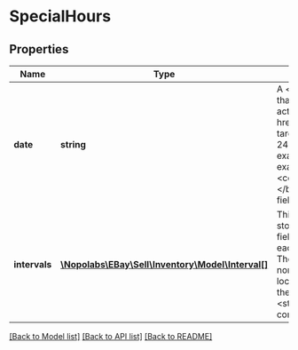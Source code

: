 # SpecialHours

## Properties
Name | Type | Description | Notes
------------ | ------------- | ------------- | -------------
**date** | **string** | A &lt;strong&gt;date&lt;/strong&gt; value is required for each specific date that the store location has special operating hours. The date is actually expressed as a time stamp specified in &lt;a href&#x3D;\&quot;http://www.iso.org/iso/home/standards/iso8601.htm\&quot; target&#x3D;\&quot;_blank\&quot;&gt;ISO 8601&lt;/a&gt; format, which uses the 24-hour Coordinated Universal Time (UTC) clock. The following examples show (1) the format of the time-stamp, and (2) an example time value in ISO 8601 format: &lt;br&gt;&lt;br&gt;&lt;b&gt;Format:&lt;/b&gt; &lt;code&gt;yyyy-MM-ddThh:mm:ssZ&lt;/code&gt; &lt;br /&gt;&lt;b&gt;Example:&lt;/b&gt; &lt;code&gt;2016-10-19T00:09:00Z&lt;/code&gt; &lt;br&gt;&lt;br&gt;This field is returned if set for the store location. | [optional] 
**intervals** | [**\Nopolabs\EBay\Sell\Inventory\Model\Interval[]**](Interval.md) | This container is used to define the opening and closing times of a store on a specific date (defined in the &lt;strong&gt;date&lt;/strong&gt; field). An &lt;strong&gt;intervals&lt;/strong&gt; container is needed for each specific date that the store has special operating hours. These special operating hours on the specific date override the normal operating hours for the specific day of the week. If a store location closes for lunch (or any other period during the day) and then reopens, multiple &lt;strong&gt;open&lt;/strong&gt; and &lt;strong&gt;close&lt;/strong&gt; pairs are needed. &lt;br&gt;&lt;br&gt;This container is returned if set for the store location. | [optional] 

[[Back to Model list]](../README.md#documentation-for-models) [[Back to API list]](../README.md#documentation-for-api-endpoints) [[Back to README]](../README.md)


